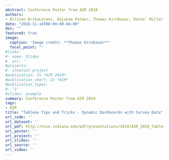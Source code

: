 ```yaml
---
abstract: Conference Poster from AIR 2019
authors:
- Allison BrckaLorenz, Dajanae Palmer, Thomas Kirnbauer, Donte` Miller
date: "2018-11-14T00:00:00-04:00"
doi: ""
featured: true
image:
  caption: 'Image credit: **Thomas Kirnbauer**'
  focal_point: ""
#links:
#- name: Slides
#  url: ''
#projects:
#- internal-project
#publication: In *AIR 2019*
#publication_short: In *AIR*
#publication_types:
#- "1"
#slides: example
summary: Conference Poster from AIR 2019
tags:
- AIR
title: "Tableau Tips and Tricks - Dynamic Dashboards with Survey Data" 
url_code: ''
url_dataset: ''
url_pdf: http://nsse.indiana.edu/pdf/presentations/2019/AIR_2019_Tableau_Poster.pdf
url_poster: ''
url_project: ''
url_slides: ''
url_source: ''
url_video: ''
---
```


